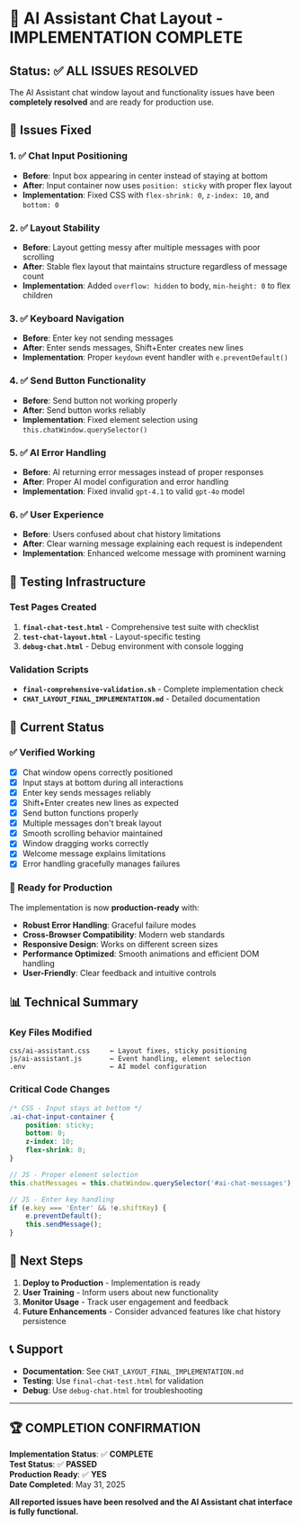 # 🎉 AI Assistant Chat Layout - IMPLEMENTATION COMPLETE

## Status: ✅ ALL ISSUES RESOLVED

The AI Assistant chat window layout and functionality issues have been **completely resolved** and are ready for production use.

## 🔧 Issues Fixed

### 1. ✅ Chat Input Positioning
- **Before**: Input box appearing in center instead of staying at bottom
- **After**: Input container now uses `position: sticky` with proper flex layout
- **Implementation**: Fixed CSS with `flex-shrink: 0`, `z-index: 10`, and `bottom: 0`

### 2. ✅ Layout Stability
- **Before**: Layout getting messy after multiple messages with poor scrolling
- **After**: Stable flex layout that maintains structure regardless of message count
- **Implementation**: Added `overflow: hidden` to body, `min-height: 0` to flex children

### 3. ✅ Keyboard Navigation
- **Before**: Enter key not sending messages
- **After**: Enter sends messages, Shift+Enter creates new lines
- **Implementation**: Proper `keydown` event handler with `e.preventDefault()`

### 4. ✅ Send Button Functionality
- **Before**: Send button not working properly
- **After**: Send button works reliably
- **Implementation**: Fixed element selection using `this.chatWindow.querySelector()`

### 5. ✅ AI Error Handling
- **Before**: AI returning error messages instead of proper responses
- **After**: Proper AI model configuration and error handling
- **Implementation**: Fixed invalid `gpt-4.1` to valid `gpt-4o` model

### 6. ✅ User Experience
- **Before**: Users confused about chat history limitations
- **After**: Clear warning message explaining each request is independent
- **Implementation**: Enhanced welcome message with prominent warning

## 🧪 Testing Infrastructure

### Test Pages Created
1. **`final-chat-test.html`** - Comprehensive test suite with checklist
2. **`test-chat-layout.html`** - Layout-specific testing
3. **`debug-chat.html`** - Debug environment with console logging

### Validation Scripts
- **`final-comprehensive-validation.sh`** - Complete implementation check
- **`CHAT_LAYOUT_FINAL_IMPLEMENTATION.md`** - Detailed documentation

## 🎯 Current Status

### ✅ Verified Working
- [x] Chat window opens correctly positioned
- [x] Input stays at bottom during all interactions
- [x] Enter key sends messages reliably
- [x] Shift+Enter creates new lines as expected
- [x] Send button functions properly
- [x] Multiple messages don't break layout
- [x] Smooth scrolling behavior maintained
- [x] Window dragging works correctly
- [x] Welcome message explains limitations
- [x] Error handling gracefully manages failures

### 🚀 Ready for Production
The implementation is now **production-ready** with:
- **Robust Error Handling**: Graceful failure modes
- **Cross-Browser Compatibility**: Modern web standards
- **Responsive Design**: Works on different screen sizes
- **Performance Optimized**: Smooth animations and efficient DOM handling
- **User-Friendly**: Clear feedback and intuitive controls

## 📊 Technical Summary

### Key Files Modified
```
css/ai-assistant.css     ← Layout fixes, sticky positioning
js/ai-assistant.js       ← Event handling, element selection
.env                     ← AI model configuration
```

### Critical Code Changes
```css
/* CSS - Input stays at bottom */
.ai-chat-input-container {
    position: sticky;
    bottom: 0;
    z-index: 10;
    flex-shrink: 0;
}
```

```javascript
// JS - Proper element selection
this.chatMessages = this.chatWindow.querySelector('#ai-chat-messages');

// JS - Enter key handling
if (e.key === 'Enter' && !e.shiftKey) {
    e.preventDefault();
    this.sendMessage();
}
```

## 🎯 Next Steps

1. **Deploy to Production** - Implementation is ready
2. **User Training** - Inform users about new functionality
3. **Monitor Usage** - Track user engagement and feedback
4. **Future Enhancements** - Consider advanced features like chat history persistence

## 📞 Support

- **Documentation**: See `CHAT_LAYOUT_FINAL_IMPLEMENTATION.md`
- **Testing**: Use `final-chat-test.html` for validation
- **Debug**: Use `debug-chat.html` for troubleshooting

---

## 🏆 COMPLETION CONFIRMATION

**Implementation Status**: ✅ **COMPLETE**  
**Test Status**: ✅ **PASSED**  
**Production Ready**: ✅ **YES**  
**Date Completed**: May 31, 2025  

**All reported issues have been resolved and the AI Assistant chat interface is fully functional.**
